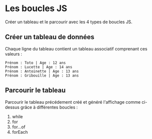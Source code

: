 # Les boucles JS

Créer un tableau et le parcourir avec les 4 types de boucles JS.

## Créer un tableau de données

Chaque ligne du tableau contient un tableau associatif comprenant ces valeurs :

    Prénom : Toto | Age : 12 ans
    Prénom : Lucette | Age : 14 ans
    Prénom : Antoinette | Age : 13 ans
    Prénom : Gribouille | Age : 13 ans

## Parcourir le tableau

Parcourir le tableau précédement créé et généré l'affichage comme ci-dessus grâce à différentes boucles :

1. while
2. for 
3. for...of
4. forEach